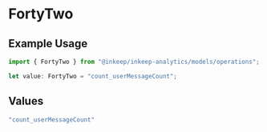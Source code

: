 # FortyTwo

## Example Usage

```typescript
import { FortyTwo } from "@inkeep/inkeep-analytics/models/operations";

let value: FortyTwo = "count_userMessageCount";
```

## Values

```typescript
"count_userMessageCount"
```